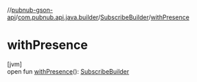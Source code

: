 //[pubnub-gson-api](../../../index.md)/[com.pubnub.api.java.builder](../index.md)/[SubscribeBuilder](index.md)/[withPresence](with-presence.md)

# withPresence

[jvm]\
open fun [withPresence](with-presence.md)(): [SubscribeBuilder](index.md)
